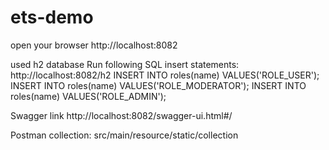 # ets-demo


open your browser http://localhost:8082

used h2 database Run following SQL insert statements:
http://localhost:8082/h2
INSERT INTO roles(name) VALUES('ROLE_USER'); 
INSERT INTO roles(name) VALUES('ROLE_MODERATOR'); 
INSERT INTO roles(name) VALUES('ROLE_ADMIN');

Swagger link http://localhost:8082/swagger-ui.html#/


Postman collection: src/main/resource/static/collection


